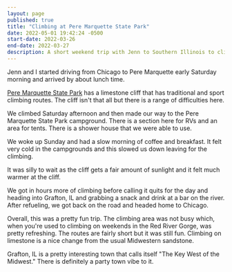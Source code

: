 ```yaml
---
layout: page
published: true
title: "Climbing at Pere Marquette State Park"
date: 2022-05-01 19:42:24 -0500
start-date: 2022-03-26
end-date: 2022-03-27
description: A short weekend trip with Jenn to Southern Illinois to clime at Pere Marquette State Park
---
```


Jenn and I started driving from Chicago to Pere Marquette early Saturday morning and arrived by about lunch time.

[Pere Marquette State Park](https://www.mountainproject.com/area/112240918/pere-marquette-state-park) has a limestone cliff that has traditional and sport climbing routes.
The cliff isn't that all but there is a range of difficulties here.

We climbed Saturday afternoon and then made our way to the Pere Marquette State Park campground.
There is a section here for RVs and an area for tents.
There is a shower house that we were able to use.

We woke up Sunday and had a slow morning of coffee and breakfast.
It felt very cold in the campgrounds and this slowed us down leaving for the climbing.

It was silly to wait as the cliff gets a fair amount of sunlight and it felt much warmer at the cliff.

We got in hours more of climbing before calling it quits for the day and heading into Grafton, IL and grabbing a snack and drink at a bar on the river.
After refueling, we got back on the road and headed home to Chicago.

Overall, this was a pretty fun trip.
The climbing area was not busy which, when you're used to climbing on weekends in the Red River Gorge, was pretty refreshing.
The routes are fairly short but it was still fun.
Climbing on limestone is a nice change from the usual Midwestern sandstone.

Grafton, IL is a pretty interesting town that calls itself "The Key West of the Midwest."
There is definitely a party town vibe to it.
